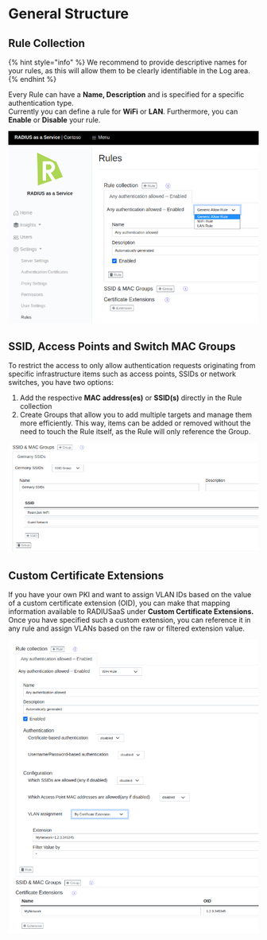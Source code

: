 # General Structure

## Rule Collection

{% hint style="info" %}
We recommend to provide descriptive names for your rules, as this will allow them to be clearly identifiable in the Log area.
{% endhint %}

Every Rule can have a **Name, Description** and is specified for a specific authentication type.\
Currently you can define a rule for **WiFi** or **LAN**. Furthermore, you can **Enable** or **Disable** your rule.

![](<../../../.gitbook/assets/image (65).png>)

## SSID, Access Points and Switch MAC Groups

To restrict the access to only allow authentication requests originating from specific infrastructure items such as access points, SSIDs or network switches, you have two options:&#x20;

1. Add the respective **MAC** **address(es)** or **SSID(s)** directly in the Rule collection
2. Create Groups that allow you to add multiple targets and manage them more efficiently. This way, items can be added or removed without the need to touch the Rule itself, as the Rule will only reference the Group.&#x20;

![](<../../../.gitbook/assets/image (83).png>)

## Custom Certificate Extensions

If you have your own PKI and want to assign VLAN IDs based on the value of a custom certificate extension (OID), you can make that mapping information available to RADIUSaaS under **Custom Certificate Extensions.** Once you have specified such a custom extension, you can reference it in any rule and assign VLANs based on the raw or filtered extension value.

![](<../../../.gitbook/assets/image (86).png>)
